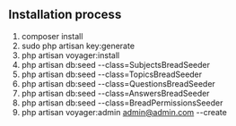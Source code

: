 ## Installation process

1. composer install
2. sudo php artisan key:generate
3. php artisan voyager:install
4. php artisan db:seed --class=SubjectsBreadSeeder
5. php artisan db:seed --class=TopicsBreadSeeder
6. php artisan db:seed --class=QuestionsBreadSeeder
7. php artisan db:seed --class=AnswersBreadSeeder
8. php artisan db:seed --class=BreadPermissionsSeeder
9. php artisan voyager:admin admin@admin.com --create
